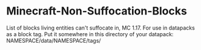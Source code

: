 # Minecraft-Non-Suffocation-Blocks
List of blocks living entities can't suffocate in, MC 1.17.
For use in datapacks as a block tag.
Put it somewhere in this directory of your datapack:
NAMESPACE/data/NAMESPACE/tags/
